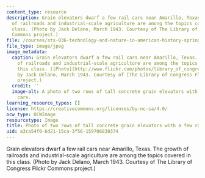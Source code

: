 ```yaml
---
content_type: resource
description: Grain elevators dwarf a few rail cars near Amarillo, Texas. The growth
  of railroads and industrial-scale agriculture are among the topics covered in this
  class. (Photo by Jack Delano, March 1943. Courtesy of The Library of Congress Flickr
  Commons project.)
file: /courses/sts-036-technology-and-nature-in-american-history-spring-2008/a3ca54f06d2115ca3f56159706830374_sts-036s08.jpg
file_type: image/jpeg
image_metadata:
  caption: Grain elevators dwarf a few rail cars near Amarillo, Texas. The growth
    of railroads and industrial-scale agriculture are among the topics covered in
    this class. ([Photo](http://www.flickr.com/photos/library_of_congress/2179201114)
    by Jack Delano, March 1943. Courtesy of [The Library of Congress Flickr Commons](http://www.flickr.com/photos/library_of_congress/)
    project.)
  credit: ''
  image-alt: A photo of two rows of tall concrete grain elevators with a few railroad
    cars.
learning_resource_types: []
license: https://creativecommons.org/licenses/by-nc-sa/4.0/
ocw_type: OCWImage
resourcetype: Image
title: Photo of two rows of tall concrete grain elevators with a few railroad cars
uid: a3ca54f0-6d21-15ca-3f56-159706830374
---
```

Grain elevators dwarf a few rail cars near Amarillo, Texas. The growth of railroads and industrial-scale agriculture are among the topics covered in this class. (Photo by Jack Delano, March 1943. Courtesy of The Library of Congress Flickr Commons project.)